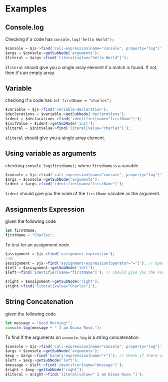 # Examples

## Console.log

Checking if a code has `console.log('hello World');`

```js
$console = $js->find('call-expression[name="console", property="log"]');
$args = $console->getSubNode('arguments');
$literal = $args->find('literal[value="hello World"]');
```

`$literal` should give you a single array element if a match is found. If not, then it's an empty array.

## Variable

checking if a code has `let firstName = "charles";`

```js
$variable = $js->find('variable-declaration');
$declarations = $variable->getSubNode('declarations');
$ident = $declarations->find('identifier[name="firstName"]');
$initValue = $ident->getSubNode('init');
$literal = $initValue->find('literal[value="charles"]');
```

`$literal` should give you a single array element.

## Using variable as arguments

checking `console.log(firstName);` where `firstName` is a variable

```js
$console = $js->find('call-expression[name="console", property="log"]');
$args = $console->getSubNode('arguments');
$ident = $args->find('identifier[name="firstName"]');
```

`$ident` should give you the node of the `firstName` variable as the argument.

## Assignments Expression

given the following code

```js
let firstName;
firstName = "Charles";
```

To test for an assignment node

```js
$assignment = $js->find('assignment-expression');
//Or
$assignment = $js->find('assignment-expression[operator="="]'); // Operator attribute is the opertor use on the assignment.
$left = $assignment->getSubNode('left');
$left->find('identifier[name="firstName"]'); // Should give you the node of the firstName variable

$right = $assignment->getSubNode('right');
$right->find('literal[value="Charles"]');
```

## String Concatenation

given the following code

```js
let message = "Good Morning!";
console.log(message + " I am Diana Rose.");
```

To find if the arguments on `console.log` is a string concatenation

```js
$console = $js->find('call-expression[name="console", property="log"]');
$args = $console->getSubNode('arguments');
$exp = $args->find('binary-expression[name="+"]'); // Check if there is a binary expression on the argument that uses the "+" operator
$left = $exp->getSubNode('left');
$message = $left->find('identifier[name="message"]');
$right = $exp->getSubNode('right');
$literal = $right->find('literal[value=" I am Diana Rose."]');
```